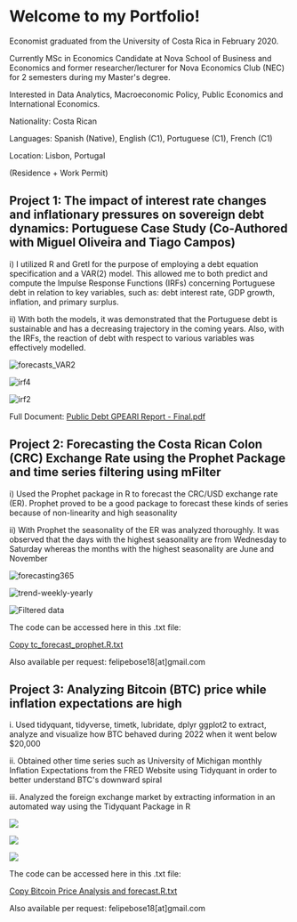 # Welcome to my Portfolio!

Economist graduated from the University of Costa Rica in February 2020.

Currently MSc in Economics Candidate at Nova School of Business and Economics and former researcher/lecturer for Nova Economics Club (NEC) for 2 semesters during my Master's degree.

Interested in Data Analytics, Macroeconomic Policy, Public Economics and International Economics.

Nationality: Costa Rican

Languages: Spanish (Native), English (C1), Portuguese (C1), French (C1)

Location: Lisbon, Portugal
 
(Residence + Work Permit) 


## Project 1: The impact of interest rate changes and inflationary pressures on sovereign debt dynamics: Portuguese Case Study (Co-Authored with Miguel Oliveira and Tiago Campos)

i) I utilized R and Gretl for the purpose of employing a debt equation specification and a VAR(2) model. This allowed me to both predict and compute the Impulse Response Functions (IRFs) concerning Portuguese debt in relation to key variables, such as: debt interest rate, GDP growth, inflation, and primary surplus.

ii) With both the models, it was demonstrated that the Portuguese debt is sustainable and has a decreasing trajectory in the coming years. Also, with the IRFs, the reaction of debt with respect to various variables was effectively modelled. 

![forecasts_VAR2](https://github.com/lufebose/lufebose.github.io/assets/109878424/c55dd2ba-32b0-402a-aa82-0f3d40dfbc24)

![irf4](https://github.com/lufebose/lufebose.github.io/assets/109878424/82c5d9ea-597c-45ba-8b50-072bc0107a27)

![irf2](https://github.com/lufebose/lufebose.github.io/assets/109878424/a1e27894-b9a8-4851-b314-f4d814e7804e)

Full Document:
[Public Debt GPEARI Report - Final.pdf](https://github.com/lufebose/lufebose.github.io/files/12427787/Public.Debt.GPEARI.Report.-.Final.pdf)


## Project 2: Forecasting the Costa Rican Colon (CRC) Exchange Rate using the Prophet Package and time series filtering using mFilter

i) Used the Prophet package in R to forecast the CRC/USD exchange rate (ER). Prophet proved to be a good package to forecast these kinds of series because of non-linearity and high seasonality

ii) With Prophet the seasonality of the ER was analyzed thoroughly. It was observed that the days with the highest seasonality are from Wednesday to Saturday whereas the months with the highest seasonality are June and November

![forecasting365](https://github.com/lufebose/lufebose.github.io/assets/109878424/990573c6-8ae5-4df5-bd74-75e2b4d34f36)

![trend-weekly-yearly](https://github.com/lufebose/lufebose.github.io/assets/109878424/8fa69be7-b44e-4434-8ed1-0f32ab04c898)

![Filtered data](https://github.com/lufebose/lufebose.github.io/assets/109878424/93812911-f126-4358-9a28-84522d964495)

The code can be accessed here in this .txt file:

[Copy tc_forecast_prophet.R.txt](https://github.com/lufebose/lufebose.github.io/files/12428258/Copy.tc_forecast_prophet.R.txt) 

Also available per request: felipebose18[at]gmail.com


## Project 3: Analyzing Bitcoin (BTC) price while inflation expectations are high 

i. Used tidyquant, tidyverse, timetk, lubridate, dplyr ggplot2 to extract, analyze and visualize how BTC behaved during 2022 when it went below $20,000 

ii. Obtained other time series such as University of Michigan monthly Inflation Expectations from the FRED Website using Tidyquant in order to better understand BTC's downward spiral

iii. Analyzed the foreign exchange market by extracting information in an automated way using the Tidyquant Package in R

![](https://github.com/lufebose/R-Data-Science-Portfolio/blob/fc494e85d7ebfeb2f161d94a9dcdcd467eea1696/images/btc_price.png)

![](https://github.com/lufebose/R-Data-Science-Portfolio/blob/82a8322c8d0a54b570c6162aa533cdb90ab65caa/images/infl_exp.png)

![](https://github.com/lufebose/R-Data-Science-Portfolio/blob/6a924f085f391ce8e9675cb8397ee9698b6f4958/images/dollar2022.png)

The code can be accessed here in this .txt file: 

[Copy Bitcoin Price Analysis and forecast.R.txt](https://github.com/lufebose/lufebose.github.io/files/12428320/Copy.Bitcoin.Price.Analysis.and.forecast.R.txt) 

Also available per request: felipebose18[at]gmail.com






